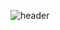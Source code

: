   ![header](https://capsule-render.vercel.app/api?type=Waving&color=0:FDE71A,100:F5CB22&height=200&text=한승완@GitHub&fontAlignY=40&animation=fadeIn&fontColor=FFFFFF&fontSize=40&desc=WEB%20DEVELOPER&descAlignY=14&descAlign=11)
<div align="center">
  


</div>
